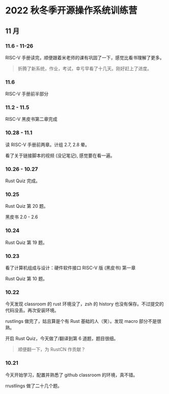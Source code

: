 # 2022 秋冬季开源操作系统训练营

## 11 月

### 11.6 - 11-26

RISC-V 手册读完，顺便跟着米老师的课有巩固了一下，感觉比看书理解了更多。

> 折腾了新系统，作业，考试，幸亏早看了十几天。刚好赶上了进度。

### 11.6

RISC-V 手册前半部分

### 11.2 - 11.5

RISC-V 黑皮书第二章完成

### 10.28 - 11.1

读 RISC-V 手册前两章。计组 2.7, 2.8 晕。

看了关于链接脚本的视频 (没记笔记), 感觉要在看一遍。

### 10.26 - 10.27

Rust Quiz 完成。

### 10.25

Rust Quiz 第 20 题。

黑皮书 2.0 - 2.6

### 10.24

Rust Quiz 第 19 题。

### 10.23

看了计算机组成与设计：硬件软件接口 RISC-V 版 (黑皮书) 第一章

Rust Quiz 第 10 题。

### 10.22

今天发现 classroom 的 rust 环境没了，zsh 的 history 也没有保存。不过提交的代码没丢。再次安装环境。

rustlings 做完了，姑且算是个有 Rust 基础的人（笑）。发现 macro 部分不是很熟。

开启 Rust Quiz，今天做了/翻译到第 6 道题，题目很细。

> 顺便翻一下，为 RustCN 作贡献？

### 10.21

今天开始学习，配置并熟悉了 github classroom 的环境，真不错。

rrustlings 做了二十几个题。
